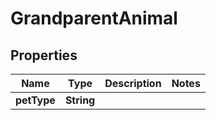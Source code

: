 

# GrandparentAnimal

## Properties

Name | Type | Description | Notes
------------ | ------------- | ------------- | -------------
**petType** | **String** |  | 



